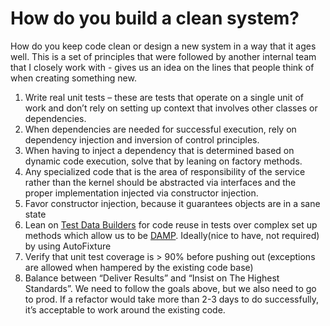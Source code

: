 # How do you build a clean system?
How do you keep code clean or design a new system in a way that it ages well. This is a set of principles that were followed by another internal team that I closely work with - gives us an idea on the lines that people think of when creating something new.

1. Write real unit tests – these are tests that operate on a single unit of work and don’t rely on setting up context that involves other classes or dependencies.
2. When dependencies are needed for successful execution, rely on dependency injection and inversion of control principles.
3. When having to inject a dependency that is determined based on dynamic code execution, solve that by leaning on factory methods.
4. Any specialized code that is the area of responsibility of the service rather than the kernel should be abstracted via interfaces and the proper implementation injected via constructor injection.
5. Favor constructor injection, because it guarantees objects are in a sane state
6. Lean on [Test Data Builders](https://blog.ploeh.dk/2017/08/15/test-data-builders-in-c/) for code reuse in tests over complex set up methods which allow us to be [DAMP](https://stackoverflow.com/questions/6453235/what-does-damp-not-dry-mean-when-talking-about-unit-tests). Ideally(nice to have, not required) by using AutoFixture
7. Verify that unit test coverage is > 90% before pushing out (exceptions are allowed when hampered by the existing code base)
8. Balance between “Deliver Results” and “Insist on The Highest Standards”. We need to follow the goals above, but we also need to go to prod. If a refactor would take more than 2-3 days to do successfully, it’s acceptable to work around the existing code. 
